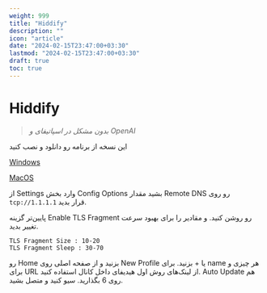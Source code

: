 ```yaml
---
weight: 999
title: "Hiddify"
description: ""
icon: "article"
date: "2024-02-15T23:47:00+03:30"
lastmod: "2024-02-15T23:47:00+03:30"
draft: true
toc: true
---
```

# Hiddify

> *بدون مشکل در اسپاتیفای و OpenAI*


این نسخه از برنامه رو دانلود و نصب کنید

[Windows](https://github.com/hiddify/hiddify-next/releases/download/v0.15.4/hiddify-windows-x64-setup.zip)

[MacOS](https://github.com/hiddify/hiddify-next/releases/download/v0.15.4/hiddify-windows-x64-setup.zip)


از  Settings وارد بخش Config Options بشید
مقدار Remote DNS رو روی `tcp://1.1.1.1` قرار بدید.

پایین‌تر گزینه Enable TLS Fragment رو روشن کنید.
و مقادیر را برای بهبود سرعت تغییر بدید.

```
TLS Fragment Size : 10-20
TLS Fragment Sleep : 30-70
```

 رو Home بزنید و از صفحه اصلی روی New Profile یا + بزنید.
برای name هر چیزی و برای URL از لینک‌های روش اول هیدیفای داخل کانال استفاده کنید.
Auto Update هم روی 6 بگذارید.
سیو کنید و متصل بشید.
